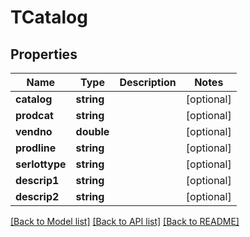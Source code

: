 # TCatalog

## Properties
Name | Type | Description | Notes
------------ | ------------- | ------------- | -------------
**catalog** | **string** |  | [optional] 
**prodcat** | **string** |  | [optional] 
**vendno** | **double** |  | [optional] 
**prodline** | **string** |  | [optional] 
**serlottype** | **string** |  | [optional] 
**descrip1** | **string** |  | [optional] 
**descrip2** | **string** |  | [optional] 

[[Back to Model list]](../README.md#documentation-for-models) [[Back to API list]](../README.md#documentation-for-api-endpoints) [[Back to README]](../README.md)


